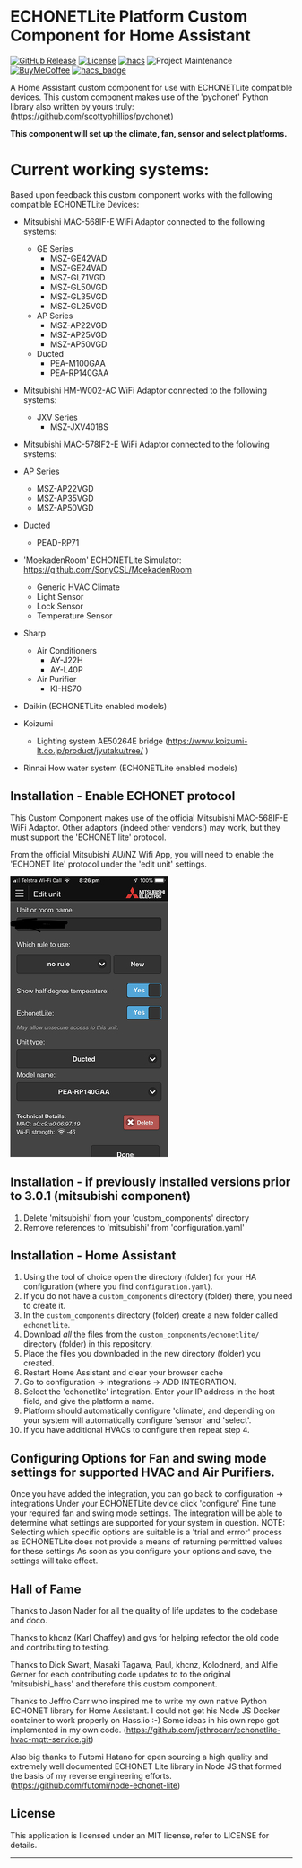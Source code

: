 # ECHONETLite Platform Custom Component for Home Assistant

[![GitHub Release][releases-shield]][releases]
[![License][license-shield]](LICENSE)
[![hacs][hacsbadge]][hacs]
![Project Maintenance][maintenance-shield]
[![BuyMeCoffee][buymecoffeebadge]][buymecoffee]
[![hacs_badge](https://img.shields.io/badge/HACS-Default-orange.svg)](https://github.com/custom-components/hacs)

A Home Assistant custom component for use with ECHONETLite compatible devices.
This custom component makes use of the 'pychonet'
Python library also written by yours truly:
(https://github.com/scottyphillips/pychonet)

**This component will set up the climate, fan, sensor and select platforms.**

# Current working systems:
Based upon feedback this custom component works with the following
compatible ECHONETLite Devices:

* Mitsubishi MAC-568IF-E WiFi Adaptor connected to the following systems:
  * GE Series
     * MSZ-GE42VAD
     * MSZ-GE24VAD
     * MSZ-GL71VGD
     * MSZ-GL50VGD
     * MSZ-GL35VGD
     * MSZ-GL25VGD
  * AP Series
     * MSZ-AP22VGD
     * MSZ-AP25VGD
     * MSZ-AP50VGD
  * Ducted
     * PEA-M100GAA
     * PEA-RP140GAA

* Mitsubishi HM-W002-AC WiFi Adaptor connected to the following systems:
  * JXV Series
     * MSZ-JXV4018S

* Mitsubishi MAC-578IF2-E WiFi Adaptor connected to the following systems:
* AP Series
   * MSZ-AP22VGD
   * MSZ-AP35VGD
   * MSZ-AP50VGD
* Ducted
   * PEAD-RP71


* 'MoekadenRoom' ECHONETLite Simulator: https://github.com/SonyCSL/MoekadenRoom
     * Generic HVAC Climate
     * Light Sensor
     * Lock Sensor
     * Temperature Sensor

* Sharp
     * Air Conditioners
         * AY-J22H
         * AY-L40P
     * Air Purifier
         * KI-HS70

* Daikin (ECHONETLite enabled models)
* Koizumi
     * Lighting system AE50264E bridge (https://www.koizumi-lt.co.jp/product/jyutaku/tree/ )
* Rinnai How water system (ECHONETLite enabled models)

## Installation - Enable ECHONET protocol
This Custom Component makes use of the official Mitsubishi MAC-568IF-E WiFi
Adaptor. Other adaptors (indeed other vendors!) may work, but they
must support the 'ECHONET lite' protocol.

From the official Mitsubishi AU/NZ Wifi App, you will need to enable
the 'ECHONET lite' protocol under the 'edit unit' settings.

![echonet][echonetimg]

## Installation - if previously installed versions prior to 3.0.1 (mitsubishi component)
1. Delete 'mitsubishi' from your 'custom_components' directory
2. Remove references to 'mitsubishi' from 'configuration.yaml'

## Installation - Home Assistant
1. Using the tool of choice open the directory (folder) for your HA configuration (where you find `configuration.yaml`).
2. If you do not have a `custom_components` directory (folder) there, you need to create it.
3. In the `custom_components` directory (folder) create a new folder called `echonetlite`.
4. Download _all_ the files from the `custom_components/echonetlite/` directory (folder) in this repository.
5. Place the files you downloaded in the new directory (folder) you created.
6. Restart Home Assistant and clear your browser cache
7. Go to configuration -> integrations -> ADD INTEGRATION.
5. Select the 'echonetlite' integration. Enter your IP address in the host field, and give the platform a name.
6. Platform should automatically configure 'climate', and depending on your system will automatically configure 'sensor' and 'select'.
7. If you have additional HVACs to configure then repeat step 4.

## Configuring Options for Fan and swing mode settings for supported HVAC and Air Purifiers.
Once you have added the integration, you can go back to configuration -> integrations
Under your ECHONETLite device click 'configure'
Fine tune your required fan and swing mode settings. The integration will be able to determine what settings are supported for your system in question.
NOTE: Selecting which specific options are suitable is a 'trial and errror' process as ECHONETLite does not provide a means of returning permittted values for these settings
As soon as you configure your options and save, the settings will take effect.


## Hall of Fame
Thanks to Jason Nader for all the quality of life updates to the codebase and doco.

Thanks to khcnz (Karl Chaffey) and gvs for helping refector the old code
and contributing to testing.

Thanks to Dick Swart, Masaki Tagawa, Paul, khcnz,  Kolodnerd, and Alfie Gerner
for each contributing code updates to to the original 'mitsubishi_hass'
and therefore this custom component.

Thanks to Jeffro Carr who inspired me to write my own native Python ECHONET
library for Home Assistant. I could not get his Node JS Docker container
to work properly on Hass.io :-)
Some ideas in his own repo got implemented in my own code.
(https://github.com/jethrocarr/echonetlite-hvac-mqtt-service.git)

Also big thanks to Futomi Hatano for open sourcing a high quality and
extremely well documented ECHONET Lite library in Node JS that formed
the basis of my reverse engineering efforts.
(https://github.com/futomi/node-echonet-lite)


## License

This application is licensed under an MIT license, refer to LICENSE for details.

***
[echonetlite_homeassistant]: https://github.com/scottyphillips/echonetlite_homeassistant
[hacs]: https://github.com/custom-components/hacs
[hacsbadge]: https://img.shields.io/badge/HACS-Default-orange.svg?style=for-the-badge
[releases-shield]: https://img.shields.io/github/release/scottyphillips/echonetlite_homeassistant.svg?style=for-the-badge
[releases]: https://github.com/scottyphillips/echonetlite_homeassistant/releases
[license-shield]:https://img.shields.io/github/license/scottyphillips/echonetlite_homeassistant?style=for-the-badge
[buymecoffee]: https://www.buymeacoffee.com/RgKWqyt?style=for-the-badge
[buymecoffeebadge]: https://img.shields.io/badge/buy%20me%20a%20coffee-donate-yellow.svg?style=for-the-badge
[maintenance-shield]: https://img.shields.io/badge/Maintainer-Scott%20Phillips-blue?style=for-the-badge
[echonetimg]: ECHONET.jpeg
